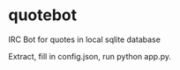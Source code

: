 # quotebot
IRC Bot for quotes in local sqlite database

Extract, fill in config.json, run python app.py. 
